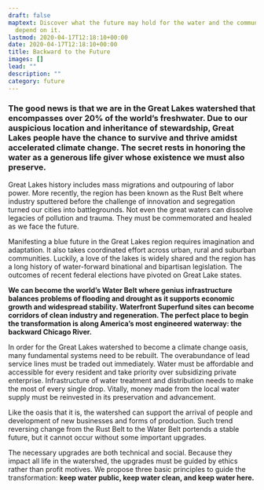 ```yaml
---
draft: false
maptext: Discover what the future may hold for the water and the communities who
  depend on it.
lastmod: 2020-04-17T12:18:10+00:00
date: 2020-04-17T12:18:10+00:00
title: Backward to the Future
images: []
lead: ""
description: ""
category: future
---
```

### The good news is that we are in the Great Lakes watershed that encompasses over 20% of the world’s freshwater. Due to our auspicious location and inheritance of stewardship, Great Lakes people have the chance to survive and thrive amidst accelerated climate change. The secret rests in honoring the water as a generous life giver whose existence we must also preserve.

Great Lakes history includes mass migrations and outpouring of labor power. More recently, the region has been known as the Rust Belt where industry sputtered before the challenge of innovation and segregation turned our cities into battlegrounds. Not even the great waters can dissolve legacies of pollution and trauma. They must be commemorated and healed as we face the future.  

Manifesting a blue future in the Great Lakes region requires imagination and adaptation. It also takes coordinated effort across urban, rural and suburban communities. Luckily, a love of the lakes is widely shared and the region has a long history of water-forward binational and bipartisan legislation. The outcomes of recent federal elections have pivoted on Great Lake states.

**We can become the world’s Water Belt where genius infrastructure balances problems of flooding and drought as it supports economic growth and widespread stability. Waterfront Superfund sites can become corridors of clean industry and regeneration. The perfect place to begin the transformation is along America’s most engineered waterway: the backward Chicago River.**  

In order for the Great Lakes watershed to become a climate change oasis, many fundamental systems need to be rebuilt. The overabundance of lead service lines must be traded out immediately. Water must be affordable and accessible for every resident and take priority over subsidizing private enterprise. Infrastructure of water treatment and distribution needs to make the most of every single drop. Vitally, money made from the local water supply must be reinvested in its preservation and advancement.

Like the oasis that it is, the watershed can support the arrival of people and development of new businesses and forms of production. Such trend reversing change from the Rust Belt to the Water Belt portends a stable future, but it cannot occur without some important upgrades. 

The necessary upgrades are both technical and social. Because they impact all life in the watershed, the upgrades must be guided by ethics rather than profit motives. We propose three basic principles to guide the transformation: **keep water public, keep water clean, and keep water here.**